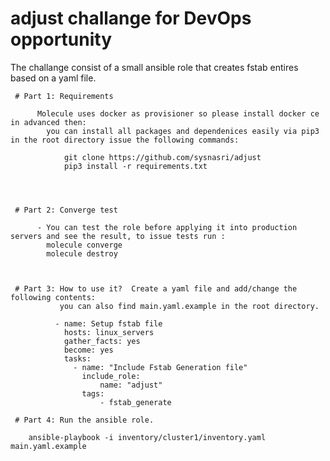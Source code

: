 # adjust challange for DevOps opportunity 
   The challange consist of a small ansible role that creates fstab entires based on a yaml file. 

     # Part 1: Requirements

          Molecule uses docker as provisioner so please install docker ce in advanced then:
            you can install all packages and dependenices easily via pip3 in the root directory issue the following commands:

                git clone https://github.com/sysnasri/adjust
                pip3 install -r requirements.txt         


          

     # Part 2: Converge test

          - You can test the role before applying it into production servers and see the result, to issue tests run :
            molecule converge
            molecule destroy 



     # Part 3: How to use it?  Create a yaml file and add/change the following contents:
               you can also find main.yaml.example in the root directory.  

              - name: Setup fstab file
                hosts: linux_servers
                gather_facts: yes
                become: yes
                tasks:
                  - name: "Include Fstab Generation file"
                    include_role:
                        name: "adjust"
                    tags:
                        - fstab_generate

     # Part 4: Run the ansible role.

        ansible-playbook -i inventory/cluster1/inventory.yaml main.yaml.example







